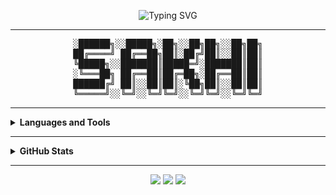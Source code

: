 <!-- PROFILE README FOR: PandaTGOS / Sakhi Saswat Panda -->

<!-- Typing SVG -->
<p align="center">
  <img src="https://readme-typing-svg.herokuapp.com?font=Fira+Code&size=25&pause=250&speed=40&center=true&vCenter=true&width=435&lines=%F0%9F%91%8B+Hello+There+!;I'm+Sakhi+Saswat+Panda;Welcome+to+my+Profile+!" alt="Typing SVG" />
</p>

---

<pre align="center">
░██████╗░░█████╗░██╗░░██╗██╗░░██╗██╗
██╔════╝ ██╔══██╗██║░██╔╝██║░░██║██║
╚█████╗░░███████║█████═╝░███████║██║
░╚═══██╗ ██╔══██║██╔═██╗░██╔══██║██║
██████╔╝ ██║░░██║██║░╚██╗██║░░██║██║
╚═════╝░░╚═╝░░╚═╝╚═╝░░╚═╝╚═╝░░╚═╝╚═╝
</pre>

---

<details>
<summary><strong>Languages and Tools</strong></summary>

<br/>

<table align="center"> 
 <tr>
  <td><strong>Programming Languages</strong></td>
  <td><strong>Data Science, ML & GenAI</strong></td>
  <td><strong>OS & Environment</strong></td>
 </tr>
 <tr>
  <td><img src="https://skillicons.dev/icons?i=python,java,c,cpp&theme=dark"></td>
  <td><img src="https://skillicons.dev/icons?i=pytorch,tensorflow,opencv&theme=dark"> <br/>
      <img src="https://skillicons.dev/icons?i=aws&theme=dark" title="HuggingFace, LangChain via AWS"> 
      <img src="https://skillicons.dev/icons?i=githubactions&theme=dark" title="LLMOps, vector DBs etc.">
  </td>
  <td><img src="https://skillicons.dev/icons?i=apple,vscode,linux&theme=dark"></td>
 </tr>
 <tr>
  <td><strong>Frontend</strong></td>
  <td><strong>Backend</strong></td>
  <td><strong>Version Control</strong></td>
 </tr>
 <tr>
  <td><img src="https://skillicons.dev/icons?i=html,css,js,react&theme=dark"></td>
  <td><img src="https://skillicons.dev/icons?i=nodejs,express,mongodb,firebase&theme=dark"></td>
  <td><img src="https://skillicons.dev/icons?i=git,github,bash&theme=dark"></td>
 </tr>
</table>

</details>

---

<details>
<summary><strong>GitHub Stats</strong></summary>

<br/>

<div align="center">
  <img src="https://github-readme-stats.vercel.app/api?username=PandaTGOS&show_icons=true&theme=gruvbox&include_all_commits=true&count_private=true" height="170" />
  <img src="https://streak-stats.demolab.com?user=PandaTGOS&theme=gruvbox&hide_border=false&border_radius=5" height="170"/>
  <img src="https://github-readme-stats.vercel.app/api/top-langs/?username=PandaTGOS&layout=donut&langs_count=6&theme=gruvbox" />
</div>

</details>


---

<p align="center">
  <a href="https://linkedin.com/in/sakhi-saswat-panda"><img src="https://img.shields.io/badge/LinkedIn-blue?style=for-the-badge&logo=linkedin"></a>
  <a href="mailto:sakhisaswatpanda@gmail.com"><img src="https://img.shields.io/badge/Email-white?style=for-the-badge&logo=gmail"></a>
  <a href="https://instagram.com/rizzy._.catto"><img src="https://img.shields.io/badge/Instagram-purple?style=for-the-badge&logo=instagram&logoColor=white"></a>
</p>

